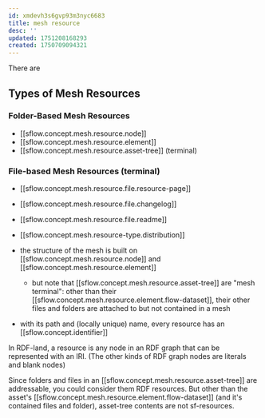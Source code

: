 ```yaml
---
id: xmdevh3s6gvp93m3nyc6683
title: mesh resource
desc: ''
updated: 1751208168293
created: 1750709094321
---
```


There are 

## Types of Mesh Resources

### Folder-Based Mesh Resources

- [[sflow.concept.mesh.resource.node]]
- [[sflow.concept.mesh.resource.element]]
- [[sflow.concept.mesh.resource.asset-tree]] (terminal)

### File-based Mesh Resources (terminal)

- [[sflow.concept.mesh.resource.file.resource-page]]
- [[sflow.concept.mesh.resource.file.changelog]]
- [[sflow.concept.mesh.resource.file.readme]]
- [[sflow.concept.mesh.resource-type.distribution]]


- the structure of the mesh is built on [[sflow.concept.mesh.resource.node]] and [[sflow.concept.mesh.resource.element]]
  - but note that [[sflow.concept.mesh.resource.asset-tree]] are "mesh terminal": other than their [[sflow.concept.mesh.resource.element.flow-dataset]], their other files and folders are attached to but not contained in a mesh 
- with its path and (locally unique) name, every resource has an [[sflow.concept.identifier]]

In RDF-land, a resource is any node in an RDF graph that can be represented with
an IRI. (The other kinds of RDF graph nodes are literals and blank nodes)

Since folders and files in an [[sflow.concept.mesh.resource.asset-tree]] are addressable, you could consider them RDF resources. But other than the asset's [[sflow.concept.mesh.resource.element.flow-dataset]] (and it's contained files and folder), asset-tree contents are not sf-resources.